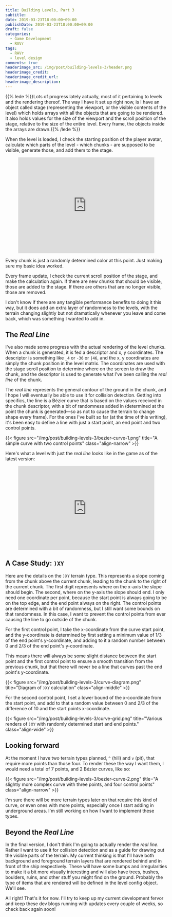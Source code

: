 ```yaml
---
title: Building Levels, Part 3
subtitle:
date: 2019-03-23T18:00:00+09:00
publishDate: 2019-03-23T18:00:00+09:00
draft: false
categories:
  - Game Development
  - RAVr
tags:
  - RAVr
  - level design
comments: true
headerimage_src: /img/post/building-levels-3/header.png
headerimage_credit:
headerimage_credit_url:
headerimage_description:
---
```


{{% lede %}}Lots of progress lately actually, most of it pertaining to levels and the rendering thereof. The way I have it set up right now, is I have an object called stage (representing the viewport, or the visible contents of the level) which holds arrays with all the objects that are going to be rendered. It also holds values for the size of the viewport and the scroll position of the stage, relative to the size of the entire level. Every frame, the objects inside the arrays are drawn.{{% /lede %}}

<!--more-->

When the level is loaded, I check the starting position of the player avatar, calculate which parts of the level - which chunks - are supposed to be visible, generate those, and add them to the stage.

<figure class="align-middle"><div style='position:relative; padding-bottom:calc(59.88% + 44px)'><iframe src='https://gfycat.com/ifr/RealPoliteLadybird' frameborder='0' scrolling='no' width='100%' height='100%' style='position:absolute;top:0;left:0;' allowfullscreen></iframe></div></figure>

Every chunk is just a randomly determined color at this point. Just making sure my basic idea worked.

Every frame update, I check the current scroll position of the stage, and make the calculation again. If there are new chunks that should be visible, those are added to the stage. If there are others that are no longer visible, those are removed.

I don't know if there are any tangible performance benefits to doing it this way, but it does add an extra layer of randomness to the levels, with the terrain changing slightly but not dramatically whenever you leave and come back, which was something I wanted to add in.

## The _Real Line_

I've also made some progress with the actual rendering of the level chunks. When a chunk is generated, it is fed a descriptor and x, y coordinates. The descriptor is something like `_4` or `-36` or `|46`, and the x, y coordinates are simply the chunk position in the level matrix. The coordinates are used with the stage scroll position to determine where on the screen to draw the chunk, and the descriptor is used to generate what I've been calling the _real line_ of the chunk.

The _real line_ represents the general contour of the ground in the chunk, and I hope I will eventually be able to use it for collision detection. Getting into specifics, the line is a Bézier curve that is based on the values received in the chunk descriptor, with a bit of randomness added in (determined at the point the chunk is generated—so as not to cause the terrain to change shape every frame). For the ones I've built so far (at the time of this writing), it's been easy to define a line with just a start point, an end point and two control points.

{{< figure src="/img/post/building-levels-3/bezier-curve-1.png" title="A simple curve with two control points" class="align-narrow" >}}

Here's what a level with just the _real line_ looks like in the game as of the latest version:

<figure class="align-middle"><div style='position:relative; padding-bottom:calc(51.07% + 44px)'><iframe src='https://gfycat.com/ifr/EmptyNiceIriomotecat' frameborder='0' scrolling='no' width='100%' height='100%' style='position:absolute;top:0;left:0;' allowfullscreen></iframe></div></figure>

## A Case Study: `)XY`

Here are the details on the `)XY` terrain type. This represents a slope coming from the chunk above the current chunk, leading to the chunk to the right of the current chunk. The first digit represents where on the x-axis the slope should begin. The second, where on the y-axis the slope should end. I only need one coordinate per point, because the start point is always going to be on the top edge, and the end point always on the right. The control points are determined with a bit of randomness, but I still want some bounds on that randomness. In this case, I want to prevent the control points from ever causing the line to go outside of the chunk.

For the first control point, I take the x-coordinate from the curve start point, and the y-coordinate is determined by first setting a minimum value of 1/3 of the end point's y-coordinate, and adding to it a random number between 0 and 2/3 of the end point's y-coordinate.

This means there will always be some slight distance between the start point and the first control point to ensure a smooth transition from the previous chunk, but that there will never be a line that curves past the end point's y-coordinate.

{{< figure src="/img/post/building-levels-3/curve-diagram.png" title="Diagram of `)XY` calculation" class="align-middle" >}}

For the second control point, I set a lower bound of the x-coordinate from the start point, and add to that a random value between 0 and 2/3 of the difference of 10 and the start points x-coordinate.

{{< figure src="/img/post/building-levels-3/curve-grid.png" title="Various renders of `)XY` with randomly determined start and end points." class="align-wide" >}}

## Looking forward

At the moment I have two terrain types planned, `^` (hill) and `v` (pit), that require more points than those four. To render these the way I want them, I would need a total of 7 points, and 2 Bézier curves, like so:

{{< figure src="/img/post/building-levels-3/bezier-curve-2.png" title="A slightly more complex curve with three points, and four control points" class="align-narrow" >}}

I'm sure there will be more terrain types later on that require this kind of curve, or even ones with more points, especially once I start adding in underground areas. I'm still working on how I want to implement these types.

## Beyond the _Real Line_

In the final version, I don't think I'm going to actually render the _real line_. Rather I want to use it for collision detection and as a guide for drawing out the visible parts of the terrain. My current thinking is that I'll have both background and foreground terrain layers that are rendered behind and in front of the ship respectively. These will have some bumps and irregularities to make it a bit more visually interesting and will also have trees, bushes, boulders, ruins, and other stuff you might find on the ground. Probably the type of items that are rendered will be defined in the level config object. We'll see.

All right! That's it for now. I'll try to keep up my current development fervor and keep these dev blogs running with updates every couple of weeks, so check back again soon!
